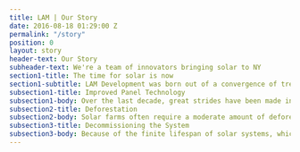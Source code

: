 ```yaml
---
title: LAM | Our Story
date: 2016-08-18 01:29:00 Z
permalink: "/story"
position: 0
layout: story
header-text: Our Story
subheader-text: We're a team of innovators bringing solar to NY
section1-title: The time for solar is now
section1-subtitle: LAM Development was born out of a convergence of trends in the solar industry
subsection1-title: Improved Panel Technology
subsection1-body: Over the last decade, great strides have been made in the advancement of solar technology, making them a more viable clean energy solution today. Unlike previous generations, modern panels produce little to no glare, they make are quiet, and new electrical systems technology allows for better monitoring of the solar facility. Ultimately, modern solar energy systems are far safer and less invasive than they once were, and as such are one of the most compelling renewable energy options.
subsection2-title: Deforestation
subsection2-body: Solar farms often require a moderate amount of deforestation in order to make room for the solar panels. While this as an unfortunate side effect, it is more than offset by the environmental benefits of the solar facility. LAM works hard to minimize the necessary deforestation, often using farmland or landfills to avoid unnecessary deforestation.
subsection3-title: Decommissioning the System
subsection3-body: Because of the finite lifespan of solar systems, which is typically around 25 years, there is often concern about what happens to the solar equipment at the end of that period. Because solar farms are a relatively new technology, although there are many solar farms, very few have been decommissioned. However, even after the system has ceased generating power, the components still have value, either as scrap or recyclables. As a result, LAM Development is able to sell the rights of the system at the end of its life to a salvage company, which will remove all of the equipment from the land, and sell the components for a profit. At the end of the project's life, LAM guarantees to return the land to its natural state, and makes sure that no component of the system remain on any part of the land.
---
```


